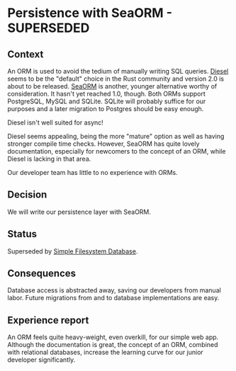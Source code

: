 # Persistence with SeaORM - SUPERSEDED

## Context

An ORM is used to avoid the tedium of manually writing SQL queries.
[Diesel](https://diesel.rs/) seems to be the "default" choice in the Rust community and version 2.0 is about to be released.
[SeaORM](https://www.sea-ql.org/SeaORM/) is another, younger alternative worthy of consideration.
It hasn't yet reached 1.0, though.
Both ORMs support PostgreSQL, MySQL and SQLite.
SQLite will probably suffice for our purposes and a later migration to Postgres should be easy enough.

Diesel isn't well suited for async!

Diesel seems appealing, being the more "mature" option as well as having stronger compile time checks.
However, SeaORM has quite lovely documentation, especially for newcomers to the concept of an ORM, while Diesel is lacking in that area.

Our developer team has little to no experience with ORMs.

## Decision

We will write our persistence layer with SeaORM.

## Status

Superseded by [Simple Filesystem Database](./004_filesystem_database.md).

## Consequences

Database access is abstracted away, saving our developers from manual labor.
Future migrations from and to database implementations are easy.

## Experience report

An ORM feels quite heavy-weight, even overkill, for our simple web app.
Although the documentation is great, the concept of an ORM, combined with relational databases, increase the learning curve for our junior developer significantly.
